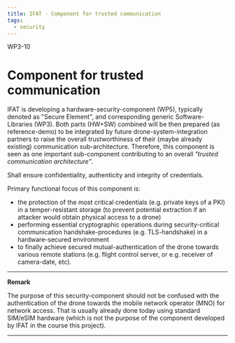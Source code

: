 ```yaml
---
title: IFAT - Component for trusted communication
tags:
  - security
---
```


WP3-10

# Component for trusted communication

IFAT is developing a hardware-security-component (WP5), typically denoted as "Secure Element", and corresponding generic Software-Libraries (WP3). Both parts (HW+SW) combined will be then prepared (as reference-demo) to be integrated by future drone-system-integration partners to raise the overall trustworthiness of their (maybe already existing) communication sub-architecture. Therefore, this component is seen as one important sub-component contributing to an overall _"trusted communication architecture"_.

Shall ensure confidentiality, authenticity and integrity of credentials.

Primary functional focus of this component is:

* the protection of the most critical credentials (e.g. private keys of a PKI) in a temper-resistant storage (to prevent potential extraction if an attacker would obtain physical access to a drone)
* performing essential cryptographic operations during security-critical communication handshake-procedures (e.g. TLS-handshake) in a hardware-secured environment
* to finally achieve secured mutual-authentication of the drone towards various remote stations (e.g. flight control server, or e.g. receiver of camera-date, etc).

---
**Remark**

The purpose of this security-component should not be confused with the authentication of the drone towards the mobile network operator (MNO) for network access. That is usually already done today using standard SIM/eSIM hardware (which is not the purpose of the component developed by IFAT in the course this project).

---
